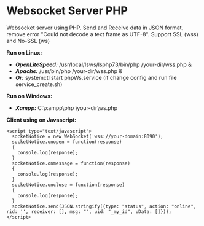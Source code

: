 <h1>Websocket Server PHP</h1>
Websocket server using PHP. Send and Receive data in JSON format, remove error "Could not decode a text frame as UTF-8". Support SSL (wss) and No-SSL (ws)

**Run on Linux:**
  - _**OpenLiteSpeed:**_ /usr/local/lsws/lsphp73/bin/php /your-dir/wss.php &
  - _**Apache:**_ /usr/bin/php /your-dir/wss.php &
  - _**Or:**_ systemctl start phpWs.service (if change config and run file service_create.sh)

**Run on Windows:**
  - _**Xampp:**_ C:\xampp\php \your-dir\ws.php

**Client using on Javascript:**

```
<script type="text/javascript">
  socketNotice = new WebSocket('wss://your-domain:8090');
  socketNotice.onopen = function(response)
  {
    console.log(response);
  }
  socketNotice.onmessage = function(response)
  { 
    console.log(response);
  }
  socketNotice.onclose = function(response)
  { 
    console.log(response);
  }
  socketNotice.send(JSON.stringify({type: "status", action: "online", rid: '', receiver: [], msg: "", uid: "_my_id", uData: []}));
</script>
